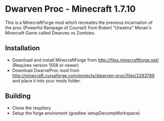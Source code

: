 Dwarven Proc - Minecraft 1.7.10
=============
This is a MinecraftForge mod which recreates the previous incarnation of the proc (Powerful Rampage of Course!) from Robert "Urealms" Moran's Minecraft Game called Dwarves vs Zombies.

Installation
-------
* Download and install MinecraftForge from http://files.minecraftforge.net/ (Requires version 1558 or newer)
* Download DwarveProc mod from http://minecraft.curseforge.com/projects/dwarven-proc/files/2283789 and place it into your mods folder.

Building
-------
* Clone the respitory
* Setup the forge enviroment (gradlew setupDecompWorkspace)